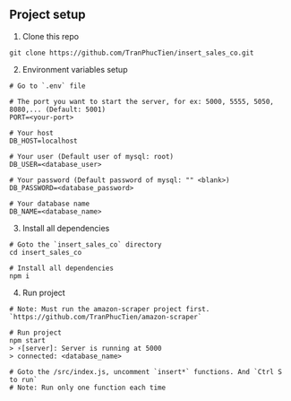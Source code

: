 ## Project setup

1. Clone this repo

```
git clone https://github.com/TranPhucTien/insert_sales_co.git
```

2. Environment variables setup

```
# Go to `.env` file

# The port you want to start the server, for ex: 5000, 5555, 5050, 8080,... (Default: 5001)
PORT=<your-port>

# Your host
DB_HOST=localhost

# Your user (Default user of mysql: root)
DB_USER=<database_user>

# Your password (Default password of mysql: "" <blank>)
DB_PASSWORD=<database_password>

# Your database name
DB_NAME=<database_name>
```

3. Install all dependencies

```
# Goto the `insert_sales_co` directory
cd insert_sales_co

# Install all dependencies
npm i
```

4. Run project

```
# Note: Must run the amazon-scraper project first. `https://github.com/TranPhucTien/amazon-scraper`

# Run project
npm start
> ⚡️[server]: Server is running at 5000
> connected: <database_name>

# Goto the /src/index.js, uncomment `insert*` functions. And `Ctrl S to run`
# Note: Run only one function each time
```
